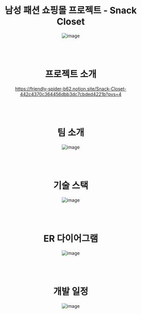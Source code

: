 <div align = "center">

#  남성 패션 쇼핑몰 프로젝트 - Snack Closet
![image](https://github.com/kky6940/shoppingmall/assets/163812092/ea70079a-8151-4314-a2bf-bfb1442477d4)
<br /><br /><br /><br />

# 프로젝트 소개
https://friendly-spider-b62.notion.site/Snack-Closet-442c4370c364456dbb3dc7cbded4221b?pvs=4
<br /><br /><br /><br />

# 팀 소개
![image](https://github.com/kky6940/shoppingmall/assets/163812092/7751414f-92d5-446c-97dc-745a1f392075)
<br /><br /><br /><br />

# 기술 스택   
![image](https://github.com/kky6940/shoppingmall/assets/163812092/c227bc7c-afae-4872-9e54-ced09ff6e8db)
<br /><br /><br /><br />

# ER 다이어그램
![image](https://github.com/kky6940/shoppingmall/assets/163812092/b72f2fc7-da15-4c9d-9058-21884a1f1a5f)
<br /><br /><br /><br />

# 개발 일정
![image](https://github.com/kky6940/shoppingmall/assets/163812092/a0633aac-95bf-442a-9b8d-3f96bbc9a515)
<br /><br /><br /><br />

</div>
